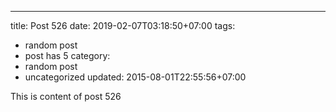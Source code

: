 ---
title: Post 526
date: 2019-02-07T03:18:50+07:00
tags:
  - random post
  - post has 5
category:
  - random post
  - uncategorized
updated: 2015-08-01T22:55:56+07:00

This is content of post 526